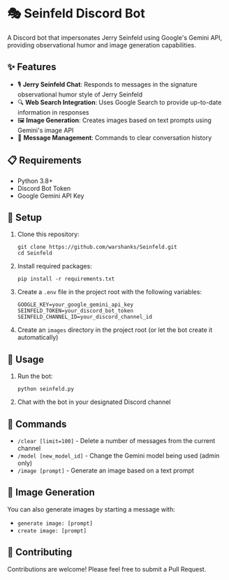 # 🎭 Seinfeld Discord Bot

A Discord bot that impersonates Jerry Seinfeld using Google's Gemini API, providing observational humor and image generation capabilities.

## ✨ Features

- 🎙️ **Jerry Seinfeld Chat**: Responds to messages in the signature observational humor style of Jerry Seinfeld
- 🔍 **Web Search Integration**: Uses Google Search to provide up-to-date information in responses
- 🖼️ **Image Generation**: Creates images based on text prompts using Gemini's image API
- 🧹 **Message Management**: Commands to clear conversation history

## 📋 Requirements

- Python 3.8+
- Discord Bot Token
- Google Gemini API Key

## 🚀 Setup

1. Clone this repository:
   ```
   git clone https://github.com/warshanks/Seinfeld.git
   cd Seinfeld
   ```

2. Install required packages:
   ```
   pip install -r requirements.txt
   ```

3. Create a `.env` file in the project root with the following variables:
   ```
   GOOGLE_KEY=your_google_gemini_api_key
   SEINFELD_TOKEN=your_discord_bot_token
   SEINFELD_CHANNEL_ID=your_discord_channel_id
   ```

4. Create an `images` directory in the project root (or let the bot create it automatically)

## 📝 Usage

1. Run the bot:
   ```
   python seinfeld.py
   ```

2. Chat with the bot in your designated Discord channel

## 🤖 Commands

- `/clear [limit=100]` - Delete a number of messages from the current channel
- `/model [new_model_id]` - Change the Gemini model being used (admin only)
- `/image [prompt]` - Generate an image based on a text prompt

## 🎨 Image Generation

You can also generate images by starting a message with:
- `generate image: [prompt]`
- `create image: [prompt]`

## 👥 Contributing

Contributions are welcome! Please feel free to submit a Pull Request.
